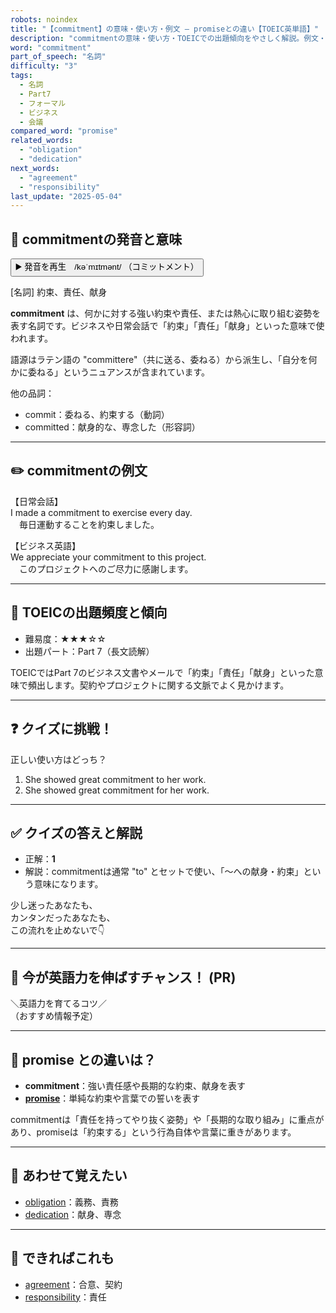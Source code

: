 ```yaml
---
robots: noindex
title: "【commitment】の意味・使い方・例文 ― promiseとの違い【TOEIC英単語】"
description: "commitmentの意味・使い方・TOEICでの出題傾向をやさしく解説。例文・クイズ付きでpromiseとの違いもわかりやすく学べます。"
word: "commitment"
part_of_speech: "名詞"
difficulty: "3"
tags:
  - 名詞
  - Part7
  - フォーマル
  - ビジネス
  - 会議
compared_word: "promise"
related_words:
  - "obligation"
  - "dedication"
next_words:
  - "agreement"
  - "responsibility"
last_update: "2025-05-04"
---
```


## 🔰 commitmentの発音と意味

<button class="play-audio" onclick="playTTS('commitment')">
  <span class="play-audio-main">
    ▶️ 発音を再生　/kəˈmɪtmənt/
  </span>
  <span class="play-audio-sub">
    （コミットメント）
  </span>
</button>

[名詞] 約束、責任、献身

**commitment** は、何かに対する強い約束や責任、または熱心に取り組む姿勢を表す名詞です。ビジネスや日常会話で「約束」「責任」「献身」といった意味で使われます。

語源はラテン語の "committere"（共に送る、委ねる）から派生し、「自分を何かに委ねる」というニュアンスが含まれています。

他の品詞：  
- commit：委ねる、約束する（動詞）
- committed：献身的な、専念した（形容詞）

---

## ✏️ commitmentの例文

【日常会話】  
I made a commitment to exercise every day.  
　毎日運動することを約束しました。

【ビジネス英語】  
We appreciate your commitment to this project.  
　このプロジェクトへのご尽力に感謝します。

---

## 🎯 TOEICの出題頻度と傾向

- 難易度：★★★☆☆
- 出題パート：Part 7（長文読解）

TOEICではPart 7のビジネス文書やメールで「約束」「責任」「献身」といった意味で頻出します。契約やプロジェクトに関する文脈でよく見かけます。

---

## ❓ クイズに挑戦！

正しい使い方はどっち？

1. She showed great commitment to her work.  
2. She showed great commitment for her work.

---

## ✅ クイズの答えと解説

- 正解：**1**
- 解説：commitmentは通常 "to" とセットで使い、「～への献身・約束」という意味になります。

少し迷ったあなたも、  
カンタンだったあなたも、  
この流れを止めないで👇️

---

## 🚀 今が英語力を伸ばすチャンス！ (PR)

<div class="info-center">
＼英語力を育てるコツ／<br>  
（おすすめ情報予定）
</div>

---

## 🤔  promise との違いは？

- **commitment**：強い責任感や長期的な約束、献身を表す
- **[promise](/word/promise/)**：単純な約束や言葉での誓いを表す

commitmentは「責任を持ってやり抜く姿勢」や「長期的な取り組み」に重点があり、promiseは「約束する」という行為自体や言葉に重きがあります。

---

## 🧩 あわせて覚えたい

- [obligation](/word/obligation/)：義務、責務
- [dedication](/word/dedication/)：献身、専念

---

## 📖 できればこれも

- [agreement](/word/agreement/)：合意、契約
- [responsibility](/word/responsibility/)：責任

<!-- cvid: aid36_bid04 -->
